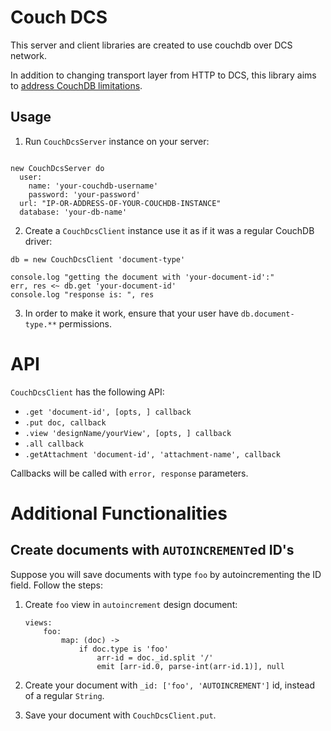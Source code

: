 # Couch DCS

This server and client libraries are created to use couchdb over DCS network. 

In addition to changing transport layer from HTTP to DCS, this library aims to [address CouchDB limitations](./addressing-couchdb-limitations.md). 

## Usage


1. Run `CouchDcsServer` instance on your server: 


```ls 

new CouchDcsServer do 
  user:
    name: 'your-couchdb-username'
    password: 'your-password'
  url: "IP-OR-ADDRESS-OF-YOUR-COUCHDB-INSTANCE"
  database: 'your-db-name'
```

2. Create a `CouchDcsClient` instance use it as if it was a regular CouchDB driver: 

```ls 
db = new CouchDcsClient 'document-type'

console.log "getting the document with 'your-document-id':"
err, res <~ db.get 'your-document-id'
console.log "response is: ", res 
```

3. In order to make it work, ensure that your user have `db.document-type.**` permissions. 

# API

`CouchDcsClient` has the following API:

* `.get 'document-id', [opts, ] callback`
* `.put doc, callback`
* `.view 'designName/yourView', [opts, ] callback`
* `.all callback`
* `.getAttachment 'document-id', 'attachment-name', callback`

Callbacks will be called with `error, response` parameters. 

# Additional Functionalities

## Create documents with `AUTOINCREMENT`ed ID's

Suppose you will save documents with type `foo` by autoincrementing the ID field. Follow the steps:

1. Create `foo` view in `autoincrement` design document: 

    ```ls
    views:
        foo:
            map: (doc) ->
                if doc.type is 'foo' 
                    arr-id = doc._id.split '/'
                    emit [arr-id.0, parse-int(arr-id.1)], null
    ```

2. Create your document with `_id: ['foo', 'AUTOINCREMENT']` id, instead of a regular `String`. 

3. Save your document with `CouchDcsClient.put`. 
